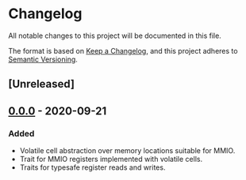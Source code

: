 # Changelog

All notable changes to this project will be documented in this file.

The format is based on [Keep a Changelog](https://keepachangelog.com/en/1.0.0/),
and this project adheres to [Semantic Versioning](https://semver.org/spec/v2.0.0.html).

## [Unreleased]

## [0.0.0] - 2020-09-21
### Added
- Volatile cell abstraction over memory locations suitable for MMIO.
- Trait for MMIO registers implemented with volatile cells.
- Traits for typesafe register reads and writes.

[0.0.0]: https://github.com/akiekintveld/mmio/releases/tag/0.0.0
